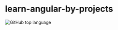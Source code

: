 # learn-angular-by-projects
![GitHub top language](https://img.shields.io/github/languages/top/AngelSanchezT/learn-angular-by-projects)

